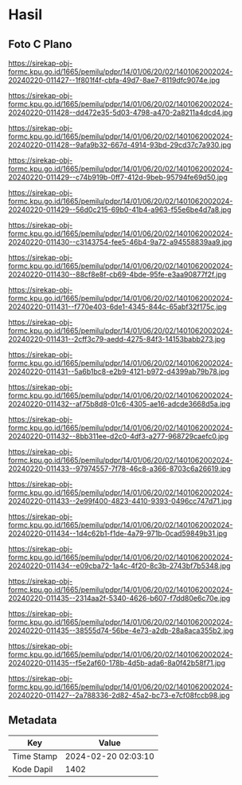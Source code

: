 # Hasil

## Foto C Plano

https://sirekap-obj-formc.kpu.go.id/1665/pemilu/pdpr/14/01/06/20/02/1401062002024-20240220-011427--1f801f4f-cbfa-49d7-8ae7-8119dfc9074e.jpg

https://sirekap-obj-formc.kpu.go.id/1665/pemilu/pdpr/14/01/06/20/02/1401062002024-20240220-011428--dd472e35-5d03-4798-a470-2a8211a4dcd4.jpg

https://sirekap-obj-formc.kpu.go.id/1665/pemilu/pdpr/14/01/06/20/02/1401062002024-20240220-011428--9afa9b32-667d-4914-93bd-29cd37c7a930.jpg

https://sirekap-obj-formc.kpu.go.id/1665/pemilu/pdpr/14/01/06/20/02/1401062002024-20240220-011429--c74b919b-0ff7-412d-9beb-95794fe69d50.jpg

https://sirekap-obj-formc.kpu.go.id/1665/pemilu/pdpr/14/01/06/20/02/1401062002024-20240220-011429--56d0c215-69b0-41b4-a963-f55e6be4d7a8.jpg

https://sirekap-obj-formc.kpu.go.id/1665/pemilu/pdpr/14/01/06/20/02/1401062002024-20240220-011430--c3143754-fee5-46b4-9a72-a94558839aa9.jpg

https://sirekap-obj-formc.kpu.go.id/1665/pemilu/pdpr/14/01/06/20/02/1401062002024-20240220-011430--88cf8e8f-cb69-4bde-95fe-e3aa90877f2f.jpg

https://sirekap-obj-formc.kpu.go.id/1665/pemilu/pdpr/14/01/06/20/02/1401062002024-20240220-011431--f770e403-6de1-4345-844c-65abf32f175c.jpg

https://sirekap-obj-formc.kpu.go.id/1665/pemilu/pdpr/14/01/06/20/02/1401062002024-20240220-011431--2cff3c79-aedd-4275-84f3-14153babb273.jpg

https://sirekap-obj-formc.kpu.go.id/1665/pemilu/pdpr/14/01/06/20/02/1401062002024-20240220-011431--5a6b1bc8-e2b9-4121-b972-d4399ab79b78.jpg

https://sirekap-obj-formc.kpu.go.id/1665/pemilu/pdpr/14/01/06/20/02/1401062002024-20240220-011432--af75b8d8-01c6-4305-ae16-adcde3668d5a.jpg

https://sirekap-obj-formc.kpu.go.id/1665/pemilu/pdpr/14/01/06/20/02/1401062002024-20240220-011432--8bb311ee-d2c0-4df3-a277-968729caefc0.jpg

https://sirekap-obj-formc.kpu.go.id/1665/pemilu/pdpr/14/01/06/20/02/1401062002024-20240220-011433--97974557-7f78-46c8-a366-8703c6a26619.jpg

https://sirekap-obj-formc.kpu.go.id/1665/pemilu/pdpr/14/01/06/20/02/1401062002024-20240220-011433--2e99f400-4823-4410-9393-0496cc747d71.jpg

https://sirekap-obj-formc.kpu.go.id/1665/pemilu/pdpr/14/01/06/20/02/1401062002024-20240220-011434--1d4c62b1-f1de-4a79-971b-0cad59849b31.jpg

https://sirekap-obj-formc.kpu.go.id/1665/pemilu/pdpr/14/01/06/20/02/1401062002024-20240220-011434--e09cba72-1a4c-4f20-8c3b-2743bf7b5348.jpg

https://sirekap-obj-formc.kpu.go.id/1665/pemilu/pdpr/14/01/06/20/02/1401062002024-20240220-011435--2314aa2f-5340-4626-b607-f7dd80e6c70e.jpg

https://sirekap-obj-formc.kpu.go.id/1665/pemilu/pdpr/14/01/06/20/02/1401062002024-20240220-011435--38555d74-56be-4e73-a2db-28a8aca355b2.jpg

https://sirekap-obj-formc.kpu.go.id/1665/pemilu/pdpr/14/01/06/20/02/1401062002024-20240220-011435--f5e2af60-178b-4d5b-ada6-8a0f42b58f71.jpg

https://sirekap-obj-formc.kpu.go.id/1665/pemilu/pdpr/14/01/06/20/02/1401062002024-20240220-011427--2a788336-2d82-45a2-bc73-e7cf08fccb98.jpg


## Metadata

| Key        | Value               |
| ---------- | ------------------- |
| Time Stamp | 2024-02-20 02:03:10 |
| Kode Dapil | 1402                |



